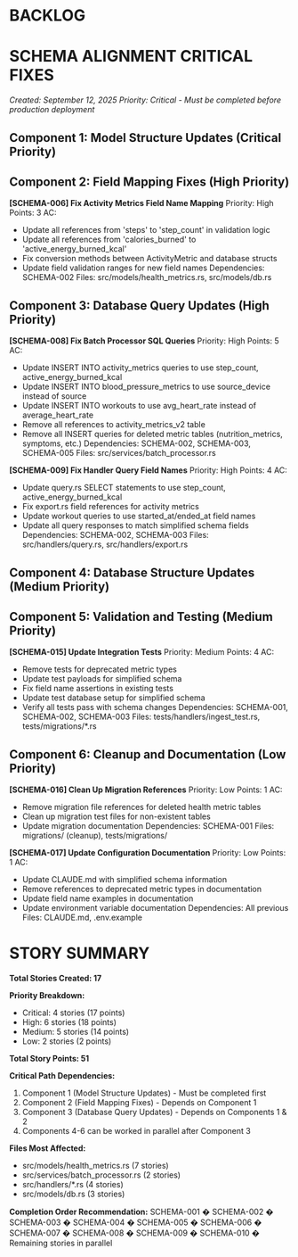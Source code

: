 # BACKLOG

# SCHEMA ALIGNMENT CRITICAL FIXES
*Created: September 12, 2025*
*Priority: Critical - Must be completed before production deployment*

## Component 1: Model Structure Updates (Critical Priority)





## Component 2: Field Mapping Fixes (High Priority)


**[SCHEMA-006] Fix Activity Metrics Field Name Mapping**
Priority: High
Points: 3
AC:
- Update all references from 'steps' to 'step_count' in validation logic
- Update all references from 'calories_burned' to 'active_energy_burned_kcal'
- Fix conversion methods between ActivityMetric and database structs
- Update field validation ranges for new field names
Dependencies: SCHEMA-002
Files: src/models/health_metrics.rs, src/models/db.rs


## Component 3: Database Query Updates (High Priority)

**[SCHEMA-008] Fix Batch Processor SQL Queries**
Priority: High
Points: 5
AC:
- Update INSERT INTO activity_metrics queries to use step_count, active_energy_burned_kcal
- Update INSERT INTO blood_pressure_metrics to use source_device instead of source
- Update INSERT INTO workouts to use avg_heart_rate instead of average_heart_rate
- Remove all references to activity_metrics_v2 table
- Remove all INSERT queries for deleted metric tables (nutrition_metrics, symptoms, etc.)
Dependencies: SCHEMA-002, SCHEMA-003, SCHEMA-005
Files: src/services/batch_processor.rs

**[SCHEMA-009] Fix Handler Query Field Names**
Priority: High
Points: 4
AC:
- Update query.rs SELECT statements to use step_count, active_energy_burned_kcal
- Fix export.rs field references for activity metrics
- Update workout queries to use started_at/ended_at field names
- Update all query responses to match simplified schema fields
Dependencies: SCHEMA-002, SCHEMA-003
Files: src/handlers/query.rs, src/handlers/export.rs

## Component 4: Database Structure Updates (Medium Priority)


## Component 5: Validation and Testing (Medium Priority)



**[SCHEMA-015] Update Integration Tests**
Priority: Medium
Points: 4
AC:
- Remove tests for deprecated metric types
- Update test payloads for simplified schema
- Fix field name assertions in existing tests
- Update test database setup for simplified schema
- Verify all tests pass with schema changes
Dependencies: SCHEMA-001, SCHEMA-002, SCHEMA-003
Files: tests/handlers/ingest_test.rs, tests/migrations/*.rs

## Component 6: Cleanup and Documentation (Low Priority)

**[SCHEMA-016] Clean Up Migration References**
Priority: Low
Points: 1
AC:
- Remove migration file references for deleted health metric tables
- Clean up migration test files for non-existent tables
- Update migration documentation
Dependencies: SCHEMA-001
Files: migrations/ (cleanup), tests/migrations/

**[SCHEMA-017] Update Configuration Documentation**
Priority: Low
Points: 1
AC:
- Update CLAUDE.md with simplified schema information
- Remove references to deprecated metric types in documentation
- Update field name examples in documentation
- Update environment variable documentation
Dependencies: All previous
Files: CLAUDE.md, .env.example

# STORY SUMMARY

**Total Stories Created: 17**

**Priority Breakdown:**
- Critical: 4 stories (17 points)
- High: 6 stories (18 points) 
- Medium: 5 stories (14 points)
- Low: 2 stories (2 points)

**Total Story Points: 51**

**Critical Path Dependencies:**
1. Component 1 (Model Structure Updates) - Must be completed first
2. Component 2 (Field Mapping Fixes) - Depends on Component 1
3. Component 3 (Database Query Updates) - Depends on Components 1 & 2
4. Components 4-6 can be worked in parallel after Component 3

**Files Most Affected:**
- src/models/health_metrics.rs (7 stories)
- src/services/batch_processor.rs (2 stories)
- src/handlers/*.rs (4 stories)
- src/models/db.rs (3 stories)

**Completion Order Recommendation:**
SCHEMA-001 � SCHEMA-002 � SCHEMA-003 � SCHEMA-004 � SCHEMA-005 � SCHEMA-006 � SCHEMA-007 � SCHEMA-008 � SCHEMA-009 � SCHEMA-010 � Remaining stories in parallel
